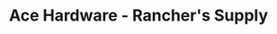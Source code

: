 ---
title: "Ace Hardware - Rancher's Supply"
url: /picabo/ace-hardware-ranchers-supply/
shop: doityourself
---
